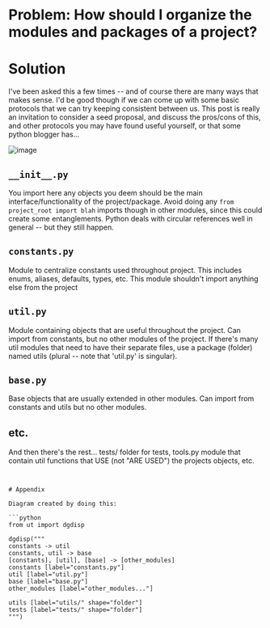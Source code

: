# Problem: How should I organize the modules and packages of a project?

# Solution

I've been asked this a few times -- and of course there are many ways that makes sense. 
I'd be good though if we can come up with some basic protocols that we can try keeping consistent between us.
This post is really an invitation to consider a seed proposal, and discuss the pros/cons of this, and other protocols you may have found useful yourself, or that some python blogger has...

![image](https://user-images.githubusercontent.com/1906276/110873655-0fab1c00-8287-11eb-8107-30ad136133e5.png)

## `__init__.py`
You import here any objects you deem should be the main interface/functionality of the project/package.
Avoid doing any `from project_root import blah` imports though in other modules, since this could create some entanglements.
Python deals with circular references well in general -- but they still happen.

## `constants.py`
Module to centralize constants used throughout project.
This includes enums, aliases, defaults, types, etc.
This module shouldn't import anything else from the project

## `util.py`
Module containing objects that are useful throughout the project. 
Can import from constants, but no other modules of the project.
If there's many util modules that need to have their separate files, use a package (folder) named utils (plural -- note that 'util.py' is singular).

## `base.py`
Base objects that are usually extended in other modules.
Can import from constants and utils but no other modules.

## etc.

And then there's the rest... tests/ folder for tests, tools.py module that contain util functions that USE (not "ARE USED") the projects objects, etc.
```


# Appendix

Diagram created by doing this:

```python
from ut import dgdisp

dgdisp("""
constants -> util
constants, util -> base
[constants], [util], [base] -> [other_modules]
constants [label="constants.py"]
util [label="util.py"]
base [label="base.py"]
other_modules [label="other_modules..."]

utils [label="utils/" shape="folder"]
tests [label="tests/" shape="folder"]
""")
```
